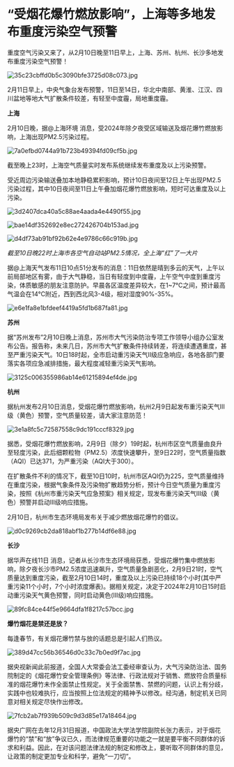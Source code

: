 # “受烟花爆竹燃放影响”，上海等多地发布重度污染空气预警

重度空气污染又来了，从2月10日晚至11日早上，上海、苏州、杭州、长沙多地发布重度污染空气预警！

![35c23cbffd0b5c3090bfe3725d08c073.jpg](https://raw.githubusercontent.com/qqhsx/qqnews_image/main/2024/02/11/“受烟花爆竹燃放影响”，上海等多地发布重度污染空气预警/35c23cbffd0b5c3090bfe3725d08c073.jpg)

2月11日早上，中央气象台发布预警，11日至14日，华北中南部、黄淮、江汉、四川盆地等地大气扩散条件较差，有轻至中度霾，局地重度霾。

**上海**

2月10日晚，据@上海环境 消息，受2024年除夕夜受区域输送及烟花爆竹燃放影响，上海出现PM2.5污染过程。

![7a0efbd0744a91b723b49394fd09cf5b.jpg](https://raw.githubusercontent.com/qqhsx/qqnews_image/main/2024/02/11/“受烟花爆竹燃放影响”，上海等多地发布重度污染空气预警/7a0efbd0744a91b723b49394fd09cf5b.jpg)

截至晚上23时，上海空气质量实时发布系统继续发布重度及以上污染预警。

受近周边污染输送叠加本地静稳累积影响，预计10日夜间至12日上午出现PM2.5污染过程，其中10日夜间至11日上午叠加烟花爆竹燃放影响，短时可达重度及以上污染。

![3d2407dca40a5c88ae4aada4e4490f55.jpg](https://raw.githubusercontent.com/qqhsx/qqnews_image/main/2024/02/11/“受烟花爆竹燃放影响”，上海等多地发布重度污染空气预警/3d2407dca40a5c88ae4aada4e4490f55.jpg)

![bae14df352692e8ec272426704b153ad.jpg](https://raw.githubusercontent.com/qqhsx/qqnews_image/main/2024/02/11/“受烟花爆竹燃放影响”，上海等多地发布重度污染空气预警/bae14df352692e8ec272426704b153ad.jpg)

![d4df73ab91bf92b62e4e9786c66c919b.jpg](https://raw.githubusercontent.com/qqhsx/qqnews_image/main/2024/02/11/“受烟花爆竹燃放影响”，上海等多地发布重度污染空气预警/d4df73ab91bf92b62e4e9786c66c919b.jpg)

_截至10日晚22时上海市各空气自动站PM2.5情况，全上海“红”了一大片_

据@上海天气发布11日10点51分发布的消息：11日依然是晴到多云的天气，上午以前局部地区有雾，由于大气静稳，当日有轻度到中度霾，上午空气中度到重度污染，体质敏感的朋友注意防护。早晨各区温度差异较大，在1~7℃之间，预计最高气温会在14℃附近，西到西北风3-4级，相对湿度90%-35%。

![e6e1fa8e1bfdeef4419a5fd1b687fa81.jpg](https://raw.githubusercontent.com/qqhsx/qqnews_image/main/2024/02/11/“受烟花爆竹燃放影响”，上海等多地发布重度污染空气预警/e6e1fa8e1bfdeef4419a5fd1b687fa81.jpg)

**苏州**

据“苏州发布”2月10日晚上消息，苏州市大气污染防治专项工作领导小组办公室发布公告。报告称，未来几日，苏州市大气扩散条件持续转差，将连续遭遇重度，甚至严重污染天气。10日18时起，全市启动重污染天气Ⅱ级应急响应，各地各部门要落实各项应急减排措施，最大程度减轻重污染天气影响。

![3125c006355986ab14e61215894ef4de.jpg](https://raw.githubusercontent.com/qqhsx/qqnews_image/main/2024/02/11/“受烟花爆竹燃放影响”，上海等多地发布重度污染空气预警/3125c006355986ab14e61215894ef4de.jpg)

**杭州**

据杭州发布2月10日消息，受烟花爆竹燃放影响，杭州2月9日起发布重污染天气Ⅲ级（黄色）预警，空气质量较差，请大家注意防范！

![3e1a8fc5c72587558c9dc191cccf8329.jpg](https://raw.githubusercontent.com/qqhsx/qqnews_image/main/2024/02/11/“受烟花爆竹燃放影响”，上海等多地发布重度污染空气预警/3e1a8fc5c72587558c9dc191cccf8329.jpg)

据悉，受烟花爆竹燃放影响，2月9日（除夕）19时起，杭州市区空气质量由良升至轻度污染，此后细颗粒物（PM2.5）浓度快速攀升，至9日22时，空气质量指数（AQI）已达371，为严重污染（AQI大于300）。

在扩散条件不利的情况下，截至10日10时，杭州市区AQI仍为225，空气质量维持在重度污染，根据气象条件及污染物扩散趋势分析，预计今日空气质量为重度污染，按照《杭州市重污染天气应急预案》相关规定，现发布重污染天气Ⅲ级（黄色）预警并启动Ⅲ级响应措施。

2月10日，杭州市生态环境局发布关于减少燃放烟花爆竹的倡议。

![d0c9269cb2da818abf1b277b14df6e88.jpg](https://raw.githubusercontent.com/qqhsx/qqnews_image/main/2024/02/11/“受烟花爆竹燃放影响”，上海等多地发布重度污染空气预警/d0c9269cb2da818abf1b277b14df6e88.jpg)

**长沙**

据华声在线11日
消息，记者从长沙市生态环境局获悉，受烟花爆竹集中燃放影响，除夕夜长沙市PM2.5浓度迅速飙升，空气质量急剧恶化，2月9日21时，空气质量达到重度污染，截至2月10日14时，重度及以上污染已持续18个小时(其中严重污染11个小时，7个小时浓度爆表)。据相关规定，决定于2024年2月10日15时启动重污染天气黄色预警，同时启动黄色(III级)响应措施。

![89fc84ce44f5e9664dfa1f8217c57bcc.jpg](https://raw.githubusercontent.com/qqhsx/qqnews_image/main/2024/02/11/“受烟花爆竹燃放影响”，上海等多地发布重度污染空气预警/89fc84ce44f5e9664dfa1f8217c57bcc.jpg)

**爆竹烟花是禁还是放？**

每逢春节，有关烟花爆竹禁与放的话题总是引起人们热议。

![389d47cc56b36546d0c33c7b0ed9f7ac.jpg](https://raw.githubusercontent.com/qqhsx/qqnews_image/main/2024/02/11/“受烟花爆竹燃放影响”，上海等多地发布重度污染空气预警/389d47cc56b36546d0c33c7b0ed9f7ac.jpg)

据央视新闻此前报道，全国人大常委会法工委经审查认为，大气污染防治法、国务院制定的《烟花爆竹安全管理条例》等法律、行政法规对于销售、燃放符合质量标准的烟花爆竹未作全面禁止性规定。关于全面禁售、禁燃的问题，认识上有分歧，实践中也较难执行，应当按照上位法规定的精神予以修改。经沟通，制定机关已同意对相关规定尽快作出修改。

![7fcb2ab7f939b509c9d3d85e17a18464.jpg](https://raw.githubusercontent.com/qqhsx/qqnews_image/main/2024/02/11/“受烟花爆竹燃放影响”，上海等多地发布重度污染空气预警/7fcb2ab7f939b509c9d3d85e17a18464.jpg)

据央广网在去年12月31日报道，中国政法大学法学院副院长张力表示，对于烟花爆竹的“禁”和“放”争议已久，而法律规范重要的功能之一就是要平衡不同群体的诉求和利益。因此，在对该问题法律法规的制定和修改上，要听取不同群体的意见，让政策的制定更加专业和科学，避免“一刀切”。

